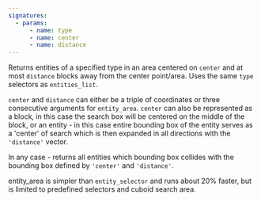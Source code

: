```yaml
---
signatures:
  - params:
      - name: type
      - name: center
      - name: distance
---
```


Returns entities of a specified type in an area centered on `center` and at most
`distance` blocks away from the center point/area. Uses the same `type`
selectors as `entities_list`.

`center` and `distance` can either be a triple of coordinates or three
consecutive arguments for `entity_area`. `center` can also be represented as a
block, in this case the search box will be centered on the middle of the block,
or an entity - in this case entire bounding box of the entity serves as a
'center' of search which is then expanded in all directions with the
`'distance'` vector.

In any case - returns all entities which bounding box collides with the bounding
box defined by `'center'` and `'distance'`.

entity_area is simpler than `entity_selector` and runs about 20% faster, but is
limited to predefined selectors and cuboid search area.
